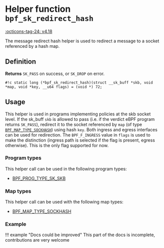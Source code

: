 # Helper function `bpf_sk_redirect_hash`

<!-- [FEATURE_TAG](bpf_sk_redirect_hash) -->
[:octicons-tag-24: v4.18](https://github.com/torvalds/linux/commit/81110384441a59cff47430f20f049e69b98c17f4)
<!-- [/FEATURE_TAG] -->

The message redirect hash helper is used to redirect a message to a socket referenced by a hash map.

## Definition

**Returns**
`SK_PASS` on success, or `SK_DROP` on error.

`#!c static long (*bpf_sk_redirect_hash)(struct __sk_buff *skb, void *map, void *key, __u64 flags) = (void *) 72;`

## Usage

This helper is used in programs implementing policies at the skb socket level. If the sk_buff `skb` is allowed to pass (i.e. if the verdict eBPF program returns `SK_PASS`), redirect it to the socket referenced by `map` (of type [`BPF_MAP_TYPE_SOCKHASH`](../map-type/BPF_MAP_TYPE_SOCKHASH.md)) using hash `key`. Both ingress and egress interfaces can be used for redirection. The `BPF_F_INGRESS` value in `flags` is used to make the distinction (ingress path is selected if the flag is present, egress otherwise). This is the only flag supported for now.

### Program types

This helper call can be used in the following program types:

<!-- DO NOT EDIT MANUALLY -->
<!-- [HELPER_FUNC_PROG_REF] -->
 * [BPF_PROG_TYPE_SK_SKB](../program-type/BPF_PROG_TYPE_SK_SKB.md)
<!-- [/HELPER_FUNC_PROG_REF] -->

### Map types

This helper call can be used with the following map types:

<!-- DO NOT EDIT MANUALLY -->
<!-- [HELPER_FUNC_MAP_REF] -->
 * [BPF_MAP_TYPE_SOCKHASH](../map-type/BPF_MAP_TYPE_SOCKHASH.md)
<!-- [/HELPER_FUNC_MAP_REF] -->

### Example

!!! example "Docs could be improved"
    This part of the docs is incomplete, contributions are very welcome
